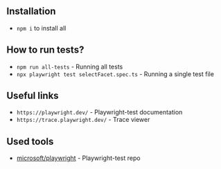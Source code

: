 ## Installation

- `npm i` to install all

## How to run tests?

- `npm run all-tests` - Running all tests
- `npx playwright test selectFacet.spec.ts` - Running a single test file

## Useful links

- `https://playwright.dev/` - Playwright-test documentation
- `https://trace.playwright.dev/` - Trace viewer

## Used tools

- [microsoft/playwright](https://github.com/microsoft/playwright) - Playwright-test repo
